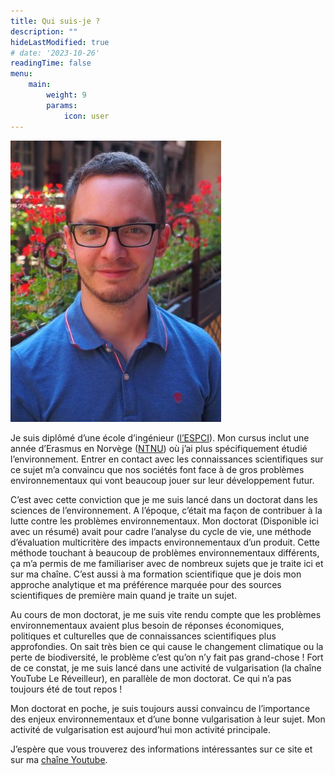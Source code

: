 ```yaml
---
title: Qui suis-je ?
description: ""
hideLastModified: true
# date: '2023-10-26'
readingTime: false
menu:
    main: 
        weight: 9
        params:
            icon: user
---
```


![Rodolphe Meyer](profile_picture.png)

Je suis diplômé d’une école d’ingénieur ([l’ESPCI](https://www.espci.psl.eu/)).
Mon cursus inclut une année d’Erasmus en Norvège
([NTNU](https://www.ntnu.edu/)) où j’ai plus spécifiquement étudié
l’environnement. Entrer en contact avec les connaissances scientifiques sur ce
sujet m’a convaincu que nos sociétés font face à de gros problèmes
environnementaux qui vont beaucoup jouer sur leur développement futur.

C’est avec cette conviction que je me suis lancé dans un doctorat dans les
sciences de l’environnement. A l’époque, c’était ma façon de contribuer à la
lutte contre les problèmes environnementaux. Mon doctorat (Disponible ici avec
un résumé) avait pour cadre l’analyse du cycle de vie, une méthode d’évaluation
multicritère des impacts environnementaux d’un produit. Cette méthode touchant
à beaucoup de problèmes environnementaux différents, ça m’a permis de me
familiariser avec de nombreux sujets que je traite ici et sur ma chaîne. C’est
aussi à ma formation scientifique que je dois mon approche analytique et ma
préférence marquée pour des sources scientifiques de première main quand je
traite un sujet.

Au cours de mon doctorat, je me suis vite rendu compte que les problèmes
environnementaux avaient plus besoin de réponses économiques, politiques et
culturelles que de connaissances scientifiques plus approfondies. On sait très
bien ce qui cause le changement climatique ou la perte de biodiversité, le
problème c’est qu’on n’y fait pas grand-chose ! Fort de ce constat, je me suis
lancé dans une activité de vulgarisation (la chaîne YouTube Le Réveilleur), en
parallèle de mon doctorat. Ce qui n’a pas toujours été de tout repos !

Mon doctorat en poche, je suis toujours aussi convaincu de l’importance des
enjeux environnementaux et d’une bonne vulgarisation à leur sujet. Mon activité
de vulgarisation est aujourd’hui mon activité principale.

J’espère que vous trouverez des informations intéressantes sur ce site et sur
ma [chaîne Youtube](https://www.youtube.com/@LeReveilleur).
